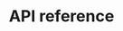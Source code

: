 ---
pcx_content_type: navigation
title: API reference
external_link: /api/operations/radar-get-annotations-outages
weight: 6
_build:
  publishResources: false
  render: never
---